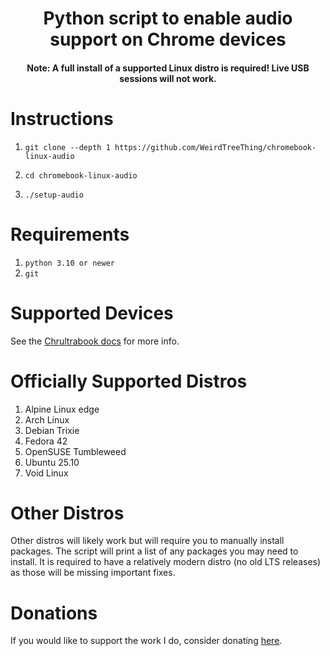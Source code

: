 <h1 align="center">Python script to enable audio support on Chrome devices</h1>

<h4 align="center">Note: A full install of a supported Linux distro is required! Live USB sessions will not work.</h4>

# Instructions
1.     git clone --depth 1 https://github.com/WeirdTreeThing/chromebook-linux-audio
2.     cd chromebook-linux-audio
3.     ./setup-audio

# Requirements
1. `python 3.10 or newer`
2. `git`

# Supported Devices
See the [Chrultrabook docs](https://docs.chrultrabook.com/docs/devices.html) for more info.

# Officially Supported Distros
1. Alpine Linux edge
2. Arch Linux
3. Debian Trixie
4. Fedora 42
5. OpenSUSE Tumbleweed
6. Ubuntu 25.10
7. Void Linux

# Other Distros
Other distros will likely work but will require you to manually install packages. The script will print a list of any packages you may need to install. It is required to have a relatively modern distro (no old LTS releases) as those will be missing important fixes.

# Donations
If you would like to support the work I do, consider donating [here](https://paypal.me/weirdtreething).
